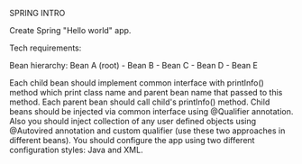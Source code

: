 SPRING INTRO 

Create Spring "Hello world" app.

Tech requirements:

Bean hierarchy:
Bean A (root)
    - Bean B
    - Bean C
         - Bean D
         - Bean E

Each child bean should implement common interface with printInfo() method which print class name and parent bean name that passed to this method.
Each parent bean should call child's printInfo() method.
Child beans should be injected via common interface using @Qualifier annotation.
Also you should inject collection of any user defined objects using @Autovired annotation and custom qualifier (use these two approaches in different beans).
You should configure the app using two different configuration styles: Java and XML.

